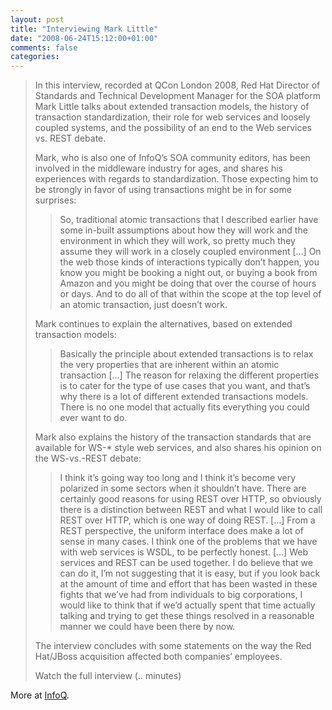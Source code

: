 ```yaml
---
layout: post
title: "Interviewing Mark Little"
date: "2008-06-24T15:12:00+01:00"
comments: false
categories: 
---
```


<blockquote>
<p>In this interview, recorded at QCon London 2008, Red Hat Director of Standards and Technical Development Manager for the SOA platform Mark Little talks about extended transaction models, the history of transaction standardization, their role for web services and loosely coupled systems, and the possibility of an end to the Web services vs. REST debate.</p>
<p>Mark, who is also one of InfoQ&#8217;s SOA community editors, has been involved in the middleware industry for ages, and shares his experiences with regards to standardization. Those expecting him to be strongly in favor of using transactions might be in for some surprises:</p>
<blockquote>So, traditional atomic transactions that I described earlier have some in-built assumptions about how they will work and the environment in which they will work, so pretty much they assume they will work in a closely coupled environment [&#8230;] On the web those kinds of interactions typically don&#8217;t happen, you know you might be booking a night out, or buying a book from Amazon and you might be doing that over the course of hours or days. And to do all of that within the scope at the top level of an atomic transaction, just doesn&#8217;t work.</blockquote>
<p>Mark continues to explain the alternatives, based on extended transaction models:</p>
<blockquote>Basically the principle about extended transactions is to relax the very properties that are inherent within an atomic transaction [&#8230;] The reason for relaxing the different properties is to cater for the type of use cases that you want, and that&#8217;s why there is a lot of different extended transactions models. There is no one model that actually fits everything you could ever want to do.</blockquote>
<p>Mark also explains the history of the transaction standards that are available for WS-* style web services, and also shares his opinion on the WS-vs.-REST debate:</p>
<blockquote>I think it&#8217;s going way too long and I think it&#8217;s become very polarized in some sectors when it shouldn&#8217;t have. There are certainly good reasons for using REST over HTTP, so obviously there is a distinction between REST and what I would like to call REST over HTTP, which is one way of doing REST. [&#8230;] From a REST perspective, the uniform interface does make a lot of sense in many cases. I think one of the problems that we have with web services is WSDL, to be perfectly honest. [&#8230;] Web services and REST can be used together. I do believe that we can do it, I&#8217;m not suggesting that it is easy, but if you look back at the amount of time and effort that has been wasted in these fights that we&#8217;ve had from individuals to big corporations, I would like to think that if we&#8217;d actually spent that time actually talking and trying to get these things resolved in a reasonable manner we could have been there by now.</blockquote>
<p>The interview concludes with some statements on the way the Red Hat/JBoss acquisition affected both companies&#8217; employees.</p>
<p>Watch the full interview (.. minutes)
</p>
</blockquote>

<p>More at <a href="http://www.infoq.com/interviews/mark-little-qcon08">InfoQ</a>.</p>


